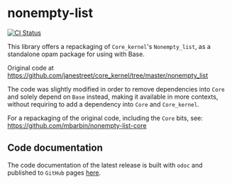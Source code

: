 # nonempty-list

[![CI Status](https://github.com/mbarbin/nonempty-list/workflows/ci/badge.svg)](https://github.com/mbarbin/nonempty-list/actions/workflows/ci.yml)

This library offers a repackaging of `Core_kernel`'s `Nonempty_list`, as a
standalone opam package for using with Base.

Original code at https://github.com/janestreet/core_kernel/tree/master/nonempty_list

The code was slightly modified in order to remove dependencies into `Core` and
solely depend on `Base` instead, making it available in more contexts, without
requiring to add a dependency into `Core` and `Core_kernel`.

For a repackaging of the original code, including the `Core` bits,
see: https://github.com/mbarbin/nonempty-list-core

## Code documentation

The code documentation of the latest release is built with `odoc` and published
to `GitHub` pages [here](https://mbarbin.github.io/nonempty-list).
